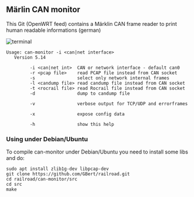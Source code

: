 ## Märlin CAN monitor

This Git (OpenWRT feed) contains a Märklin CAN frame reader to print human readable informations (german)

![terminal](https://github.com/GBert/railroad/raw/master/can-monitor/docs/can-monitor_5.13_s.png)

```
Usage: can-monitor -i <can|net interface>
   Version 5.14

         -i <can|net int>  CAN or network interface - default can0
         -r <pcap file>    read PCAP file instead from CAN socket
         -s                select only network internal frames
         -l <candump file> read candump file instead from CAN socket
         -t <rocrail file> read Rocrail file instead from CAN socket
         -d                dump to candump file

         -v                verbose output for TCP/UDP and errorframes

         -x                expose config data

         -h                show this help
```

### Using under Debian/Ubuntu

To compile can-monitor under Debian/Ubuntu you need to install some libs and do:
```
sudo apt install zlib1g-dev libpcap-dev
git clone https://github.com/GBert/railroad.git
cd railroad/can-monitor/src
cd src
make
```

